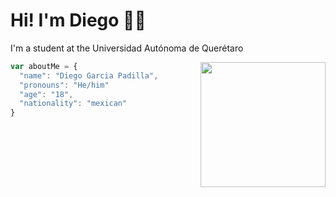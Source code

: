 # Hi! I'm Diego 👋🏼

I'm a student at the Universidad Autónoma de Querétaro

<img src="images/pictures.gif" width="200" align="right">

```javascript
var aboutMe = {
  "name": "Diego Garcia Padilla",
  "pronouns": "He/him"
  "age": "18",
  "nationality": "mexican"
}
```
  

